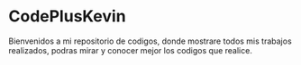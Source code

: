 # CodePlusKevin
Bienvenidos a mi repositorio de codigos, donde mostrare todos mis trabajos realizados, podras mirar y conocer mejor los codigos que realice. 
